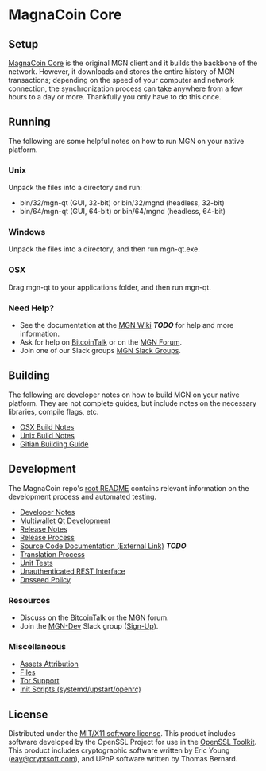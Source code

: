 MagnaCoin Core
=====================

Setup
---------------------
[MagnaCoin Core](http://magnacoin.org/wallet) is the original MGN client and it builds the backbone of the network. However, it downloads and stores the entire history of MGN transactions; depending on the speed of your computer and network connection, the synchronization process can take anywhere from a few hours to a day or more. Thankfully you only have to do this once.

Running
---------------------
The following are some helpful notes on how to run MGN on your native platform.

### Unix

Unpack the files into a directory and run:

- bin/32/mgn-qt (GUI, 32-bit) or bin/32/mgnd (headless, 32-bit)
- bin/64/mgn-qt (GUI, 64-bit) or bin/64/mgnd (headless, 64-bit)

### Windows

Unpack the files into a directory, and then run mgn-qt.exe.

### OSX

Drag mgn-qt to your applications folder, and then run mgn-qt.

### Need Help?

* See the documentation at the [MGN Wiki](https://en.bitcoin.it/wiki/Main_Page) ***TODO***
for help and more information.
* Ask for help on [BitcoinTalk](https://bitcointalk.org/index.php?topic=1262920.0) or on the [MGN Forum](http://forum.magnacoin.org/).
* Join one of our Slack groups [MGN Slack Groups](https://magnacoin.org/slack-logins/).

Building
---------------------
The following are developer notes on how to build MGN on your native platform. They are not complete guides, but include notes on the necessary libraries, compile flags, etc.

- [OSX Build Notes](build-osx.md)
- [Unix Build Notes](build-unix.md)
- [Gitian Building Guide](gitian-building.md)

Development
---------------------
The MagnaCoin repo's [root README](https://github.com/MagnaCoinProject/MagnaCoin/blob/master/README.md) contains relevant information on the development process and automated testing.

- [Developer Notes](developer-notes.md)
- [Multiwallet Qt Development](multiwallet-qt.md)
- [Release Notes](release-notes.md)
- [Release Process](release-process.md)
- [Source Code Documentation (External Link)](https://dev.visucore.com/bitcoin/doxygen/) ***TODO***
- [Translation Process](translation_process.md)
- [Unit Tests](unit-tests.md)
- [Unauthenticated REST Interface](REST-interface.md)
- [Dnsseed Policy](dnsseed-policy.md)

### Resources

* Discuss on the [BitcoinTalk](https://bitcointalk.org/index.php?topic=1262920.0) or the [MGN](http://forum.magnacoin.org/) forum.
* Join the [MGN-Dev](https://mgn-dev.slack.com/) Slack group ([Sign-Up](https://mgn-dev.herokuapp.com/)).

### Miscellaneous
- [Assets Attribution](assets-attribution.md)
- [Files](files.md)
- [Tor Support](tor.md)
- [Init Scripts (systemd/upstart/openrc)](init.md)

License
---------------------
Distributed under the [MIT/X11 software license](http://www.opensource.org/licenses/mit-license.php).
This product includes software developed by the OpenSSL Project for use in the [OpenSSL Toolkit](https://www.openssl.org/). This product includes
cryptographic software written by Eric Young ([eay@cryptsoft.com](mailto:eay@cryptsoft.com)), and UPnP software written by Thomas Bernard.

